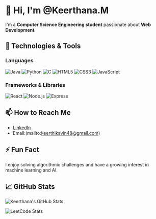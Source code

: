 # 👋 Hi, I'm @Keerthana.M

I'm a **Computer Science Engineering student** passionate about **Web Development**.

## 🔧 Technologies & Tools

### Languages
![Java](https://img.shields.io/badge/Java-007396?style=flat-square&logo=java)
![Python](https://img.shields.io/badge/Python-3776AB?style=flat-square&logo=python)
![C](https://img.shields.io/badge/C-00599C?style=flat-square&logo=c)
![HTML5](https://img.shields.io/badge/HTML5-E34F26?style=flat-square&logo=html5)
![CSS3](https://img.shields.io/badge/CSS3-1572B6?style=flat-square&logo=css3)
![JavaScript](https://img.shields.io/badge/JavaScript-F7DF1E?style=flat-square&logo=javascript)

### Frameworks & Libraries
![React](https://img.shields.io/badge/React-61DAFB?style=flat-square&logo=react)
![Node.js](https://img.shields.io/badge/Node.js-339933?style=flat-square&logo=node.js)
![Express](https://img.shields.io/badge/Express-000000?style=flat-square&logo=express)



## 📫 How to Reach Me

- [LinkedIn](https://www.linkedin.com/in/keerthana-dev)
- Email:(mailto:keerthikavin48@gmail.com)
 

## ⚡ Fun Fact

I enjoy solving algorithmic challenges and have a growing interest in machine learning and AI.

## 📈 GitHub Stats

![Keerthana's GitHub Stats](https://github-readme-stats.vercel.app/api?username=Keerthana-svg&show_icons=true&count_private=true&theme=radical)

![LeetCode Stats](https://leetcode-stats-six.vercel.app/api?username=keerthanaM29&theme=dark)
